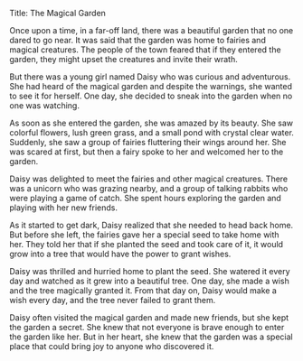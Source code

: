 Title: The Magical Garden

Once upon a time, in a far-off land, there was a beautiful garden that no one dared to go near. It was said that the garden was home to fairies and magical creatures. The people of the town feared that if they entered the garden, they might upset the creatures and invite their wrath.

But there was a young girl named Daisy who was curious and adventurous. She had heard of the magical garden and despite the warnings, she wanted to see it for herself. One day, she decided to sneak into the garden when no one was watching.

As soon as she entered the garden, she was amazed by its beauty. She saw colorful flowers, lush green grass, and a small pond with crystal clear water. Suddenly, she saw a group of fairies fluttering their wings around her. She was scared at first, but then a fairy spoke to her and welcomed her to the garden.

Daisy was delighted to meet the fairies and other magical creatures. There was a unicorn who was grazing nearby, and a group of talking rabbits who were playing a game of catch. She spent hours exploring the garden and playing with her new friends.

As it started to get dark, Daisy realized that she needed to head back home. But before she left, the fairies gave her a special seed to take home with her. They told her that if she planted the seed and took care of it, it would grow into a tree that would have the power to grant wishes.

Daisy was thrilled and hurried home to plant the seed. She watered it every day and watched as it grew into a beautiful tree. One day, she made a wish and the tree magically granted it. From that day on, Daisy would make a wish every day, and the tree never failed to grant them.

Daisy often visited the magical garden and made new friends, but she kept the garden a secret. She knew that not everyone is brave enough to enter the garden like her. But in her heart, she knew that the garden was a special place that could bring joy to anyone who discovered it.